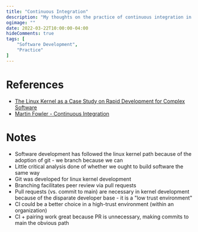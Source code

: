 ```yaml
---
title: "Continuous Integration"
description: "My thoughts on the practice of continuous integration in software development."
ogimage: ""
date: 2022-03-22T10:00:00-04:00
hideComments: true
tags: [
    "Software Development",
    "Practice"
]
---
```


# References
* [The Linux Kernel as a Case Study on Rapid Development for Complex Software](https://thenewstack.io/the-linux-kernel-as-a-case-study-on-rapid-development-for-complex-software/)
* [Martin Fowler - Continuous Integration](https://martinfowler.com/articles/continuousIntegration.html)

# Notes
* Software development has followed the linux kernel path because of the adoption of git - we branch because we can
* Little critical analysis done of whether we ought to build software the same way
* Git was developed for linux kernel development
* Branching facilitates peer review via pull requests
* Pull requests (vs. commit to main) are necessary in kernel development because of the disparate developer base - it is a "low trust environment"
* CI could be a better choice in a high-trust environment (within an organization)
* CI + pairing work great because PR is unnecessary, making commits to main the obvious path
